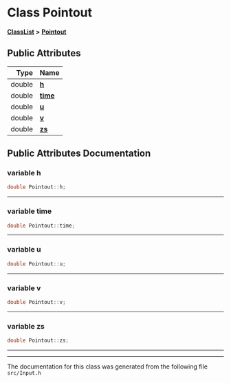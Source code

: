 

# Class Pointout



[**ClassList**](annotated.md) **>** [**Pointout**](classPointout.md)


























## Public Attributes

| Type | Name |
| ---: | :--- |
|  double | [**h**](#variable-h)  <br> |
|  double | [**time**](#variable-time)  <br> |
|  double | [**u**](#variable-u)  <br> |
|  double | [**v**](#variable-v)  <br> |
|  double | [**zs**](#variable-zs)  <br> |












































## Public Attributes Documentation




### variable h 

```C++
double Pointout::h;
```




<hr>



### variable time 

```C++
double Pointout::time;
```




<hr>



### variable u 

```C++
double Pointout::u;
```




<hr>



### variable v 

```C++
double Pointout::v;
```




<hr>



### variable zs 

```C++
double Pointout::zs;
```




<hr>

------------------------------
The documentation for this class was generated from the following file `src/Input.h`

